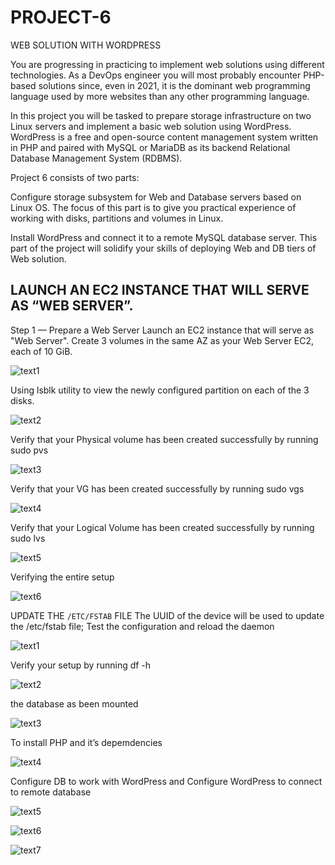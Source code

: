 # PROJECT-6
WEB SOLUTION WITH WORDPRESS

You are progressing in practicing to implement web solutions using different technologies. As a DevOps engineer you will most probably encounter PHP-based solutions since, even in 2021, it is the dominant web programming language used by more websites than any other programming language.

In this project you will be tasked to prepare storage infrastructure on two Linux servers and implement a basic web solution using WordPress. WordPress is a free and open-source content management system written in PHP and paired with MySQL or MariaDB as its backend Relational Database Management System (RDBMS).

Project 6 consists of two parts:

Configure storage subsystem for Web and Database servers based on Linux OS. The focus of this part is to give you practical experience of working with disks, partitions and volumes in Linux.

Install WordPress and connect it to a remote MySQL database server. This part of the project will solidify your skills of deploying Web and DB tiers of Web solution.
## LAUNCH AN EC2 INSTANCE THAT WILL SERVE AS “WEB SERVER”.
Step 1 — Prepare a Web Server
Launch an EC2 instance that will serve as "Web Server". Create 3 volumes in the same AZ as your Web Server EC2, each of 10 GiB.

![text1](https://user-images.githubusercontent.com/108102087/184541329-da4de1d5-9fe2-409c-bacc-5c406fed9b9a.PNG)

Using lsblk utility to view the newly configured partition on each of the 3 disks.

![text2](https://user-images.githubusercontent.com/108102087/184542211-8e2410cb-72ff-4c43-a027-4e4c2eb73aa1.PNG)

Verify that your Physical volume has been created successfully by running sudo pvs

![text3](https://user-images.githubusercontent.com/108102087/184542885-b22301b4-b84a-46d1-b7b5-09c8c79d438b.PNG)

Verify that your VG has been created successfully by running sudo vgs

![text4](https://user-images.githubusercontent.com/108102087/184543377-5791d7ce-a6f1-4bf5-a77d-2de98cd73cf7.PNG)

Verify that your Logical Volume has been created successfully by running sudo lvs

![text5](https://user-images.githubusercontent.com/108102087/184543927-c98403a6-821b-456d-8024-9dcd5e12eb1f.PNG)

Verifying the entire setup

![text6](https://user-images.githubusercontent.com/108102087/184544428-5d70f2b9-7db6-4d78-beb6-d7204f966b39.PNG)

UPDATE THE `/ETC/FSTAB` FILE
The UUID of the device will be used to update the /etc/fstab file; Test the configuration and reload the daemon

![text1](https://user-images.githubusercontent.com/108102087/185744562-fbd29a8e-e099-48dc-9a48-c7730ec1eca8.PNG)

Verify your setup by running df -h

![text2](https://user-images.githubusercontent.com/108102087/185744708-6bd62ea6-1453-4bfc-947f-f636d31e6fde.PNG)

the database as been mounted

![text3](https://user-images.githubusercontent.com/108102087/185746116-d807d0b0-bc28-4a0b-bd3d-ed942934f304.PNG)

To install PHP and it’s depemdencies

![text4](https://user-images.githubusercontent.com/108102087/185751428-3d32e9a6-7d51-4476-8813-c6f69eb46244.PNG)

Configure DB to work with WordPress and Configure WordPress to connect to remote database

![text5](https://user-images.githubusercontent.com/108102087/186974535-db917a8a-8780-4981-8d24-d27b6a690ce9.PNG)

![text6](https://user-images.githubusercontent.com/108102087/186974657-42097ffc-32c3-479f-95e7-dbe0d410d509.PNG)

![text7](https://user-images.githubusercontent.com/108102087/186974715-c6586dfc-8c4c-4957-9b53-4dc10e477318.PNG)
